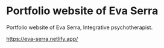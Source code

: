# Portfolio website of Eva Serra

Portfolio website of Eva Serra, Integrative psychotherapist.

https://eva-serra.netlify.app/
